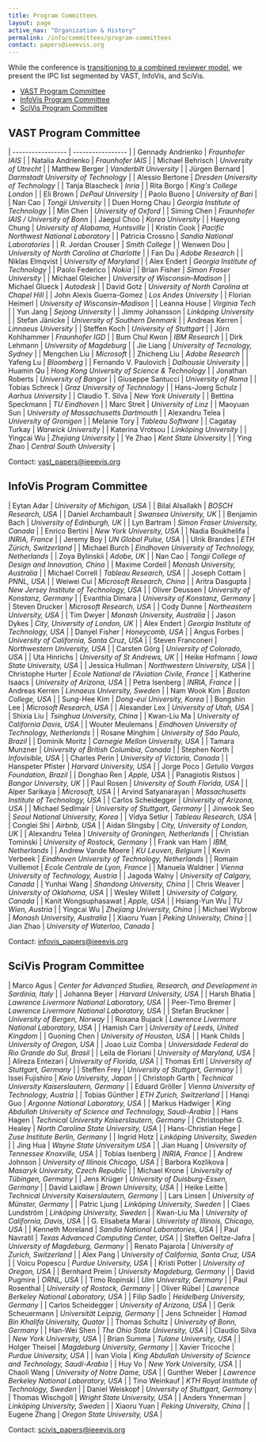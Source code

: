 ```yaml
---
title: Program Committees
layout: page
active_nav: "Organization & History"
permalink: /info/committees/program-committees
contact: papers@ieeevis.org
---
```


While the conference is [transitioning to a combined reviewer model](/governance/restructuring), we present the IPC list segmented by VAST, InfoVis, and SciVis.  

* [VAST Program Committee](#vast-program-committee)
* [InfoVis Program Committee](#infovis-program-committee)
* [SciVis Program Committee](#scivis-program-committee)


## VAST Program Committee

| ----------------- | ----------------- |
| Gennady Andrienko | *Fraunhofer IAIS* |
| Natalia Andrienko | *Fraunhofer IAIS* |
| Michael Behrisch | *University of Utrecht* |
| Matthew Berger | *Vanderbilt University* |
| Jürgen Bernard | *Darmstadt University of Technology* |
| Alessio Bertone | *Dresden University of Technology* |
| Tanja Blascheck | *Inria* |
| Rita Borgo | *King's College London* |
| Eli Brown | *DePaul University* |
| Paolo Buono | *University of Bari* |
| Nan Cao | *Tongji University* |
| Duen Horng Chau | *Georgia Institute of Technology* |
| Min Chen | *University of Oxford* |
| Siming Chen | *Fraunhofer IAIS / University of Bonn* |
| Jaegul Choo |	*Korea University* |
| Haeyong Chung | *University of Alabama, Huntsville* |
| Kristin Cook | *Pacific Northwest National Laboratory* |
| Patricia Crossno | *Sandia National Laboratories* |
| R. Jordan Crouser | *Smith College* |
| Wenwen Dou | *University of North Carolina at Charlotte* |
| Fan Du | *Adobe Research* |
| Niklas Elmqvist | *University of Maryland* |
| Alex Endert | *Georgia Institute of Technology* |
| Paolo Federico | *Nokia* |
| Brian Fisher | *Simon Fraser University* |
| Michael Gleicher | *University of Wisconsin–Madison* |
| Michael Glueck | *Autodesk* |
| David Gotz | *University of North Carolina at Chapel Hill* |
| John Alexis Guerra-Gomez | *Los Andes University* |
| Florian Heimerl | *University of Wisconsin–Madison* |
| Leanna House | *Virginia Tech* |
| Yun Jang | *Sejong University* |
| Jimmy Johansson | *Linköping University* |
| Stefan Jänicke | *University of Southern Denmark* |
| Andreas Kerren | *Linnaeus University* |
| Steffen Koch | *University of Stuttgart* |
| Jörn Kohlhammer | *Fraunhofer IGD* |
| Bum Chul Kwon | *IBM Research* |
| Dirk Lehmann | *University of Magdeburg* |
| Jie Liang | *University of Tecnology, Sydney* |
| Mengchen Liu | *Microsoft* |
| Zhicheng Liu | *Adobe Research* |
| Yafeng Lu | *Bloomberg* |
| Fernando V. Paulovich | *Dalhousie University* |
| Huamin Qu | *Hong Kong University of Science & Technology* |
| Jonathan Roberts | *University of Bangor* |
| Giuseppe Santucci | *University of Roma* |
| Tobias Schreck | *Graz University of Technology* |
| Hans-Joerg Schulz | *Aarhus University* |
| Claudio T. Silva | *New York University* |
| Bettina Speckmann | *TU Eindhoven* |
| Marc Streit | *University of Linz* |
| Maoyuan Sun | *University of Massachusetts Dartmouth* |
| Alexandru Telea | *University of Gronigen* |
| Melanie Tory | *Tableau Software* |
| Cagatay Turkay | *Warwick University* |
| Katerina Vrotsou | *Linköping University* |
| Yingcai Wu | *Zhejiang University* |
| Ye Zhao | *Kent State University* |
| Ying Zhao | *Central South University* |

Contact: vast_papers@ieeevis.org

## InfoVis Program Committee

| Eytan Adar | *University of Michigan, USA* |
| Bilal Alsallakh | *BOSCH Research, USA* |
| Daniel Archambault | *Swansea University, UK* |
| Benjamin Bach | *University of Edinburgh, UK* |
| Lyn Bartram | *Simon Fraser University, Canada* |
| Enrico Bertini | *New York University, USA* |
| Nadia Boukhelifa | *INRIA, France* |
| Jeremy Boy | *UN Global Pulse, USA* |
| Ulrik Brandes | *ETH Zürich, Switzerland* |
| Michael Burch | *Eindhoven University of Technology, Netherlands* |
| Zoya Bylinskii | *Adobe, UK* |
| Nan Cao | *Tongji College of Design and Innovation, China* |
| Maxime Cordeil | *Monash University, Australia* |
| Michael Correll | *Tableau Research, USA* |
| Joseph Cottam | *PNNL, USA* |
| Weiwei Cui | *Microsoft Research, China* |
| Aritra Dasgupta | *New Jersey Institute of Technology, USA* |
| Oliver Deussen | *University of Konstanz, Germany* |
| Evanthia Dimara | *University of Konstanz, Germany* |
| Steven Drucker | *Microsoft Research, USA* |
| Cody Dunne | *Northeastern University, USA* |
| Tim Dwyer | *Monash University, Australia* |
| Jason Dykes | *City, University of London, UK* |
| Alex Endert | *Georgia Institute of Technology, USA* |
| Danyel Fisher | *Honeycomb, USA* |
| Angus Forbes | *University of California, Santa Cruz, USA* |
| Steven Franconeri | *Northwestern University, USA* |
| Carsten Görg | *University of Colorado, USA* |
| Uta Hinrichs | *University of St Andrews, UK* |
| Heike Hofmann | *Iowa State University, USA* |
| Jessica Hullman | *Northwestern University, USA* |
| Christophe Hurter | *Ecole National de l'Aviation Civile, France* |
| Katherine Isaacs | *University of Arizona, USA* |
| Petra Isenberg | *INRIA, France* |
| Andreas Kerren | *Linnaeus University, Sweden* |
| Nam Wook Kim | *Boston College, USA* |
| Sung-Hee Kim | *Dong-eui University, Korea* |
| Bongshin Lee | *Microsoft Research, USA* |
| Alexander Lex | *University of Utah, USA* |
| Shixia Liu | *Tsinghua University, China* |
| Kwan-Liu Ma | *University of California Davis, USA* |
| Wouter Meulemans | *Eindhoven University of Technology, Netherlands* |
| Rosane Minghim | *University of São Paulo, Brazil* |
| Dominik Moritz | *Carnegie Mellon University, USA* |
| Tamara Munzner | *University of British Columbia, Canada* |
| Stephen North | *Infovisible, USA* |
| Charles Perin | *University of Victoria, Canada* |
| Hanspeter Pfister | *Harvard University, USA* |
| Jorge Poco | *Getulio Vargas Foundation, Brazil* |
| Donghao Ren | *Apple, USA* |
| Panagiotis Ristsos | *Bangor University, UK* |
| Paul Rosen | *University of South Florida, USA* |
| Alper Sarikaya | *Microsoft, USA* |
| Arvind Satyanarayan | *Massachusetts Institute of Technology, USA* |
| Carlos Scheidegger | *University of Arizona, USA* |
| Michael Sedlmair | *University of Stuttgart, Germany* |
| Jinwook Seo | *Seoul National University, Korea* |
| Vidya Setlur | *Tableau Research, USA* |
| Conglei Shi | *Airbnb, USA* |
| Aidan Slingsby | *City, University of London, UK* |
| Alexandru Telea | *University of Groningen, Netherlands* |
| Christian Tominski | *University of Rostock, Germany* |
| Frank van Ham | *IBM, Netherlands* |
| Andrew Vande Moere | *KU Leuven, Belgium* |
| Kevin Verbeek | *Eindhoven University of Technology, Netherlands* |
| Romain Vuillemot | *Ecole Centrale de Lyon, France* |
| Manuela Waldner | *Vienna University of Technology, Austria* |
| Jagoda Walny | *University of Calgary, Canada* |
| Yunhai Wang | *Shandong University, China* |
| Chris Weaver | *University of Oklahoma, USA* |
| Wesley Willett | *University of Calgary, Canada* |
| Kanit Wongsuphasawat | *Apple, USA* |
| Hsiang-Yun Wu | *TU Wien, Austria* |
| Yingcai Wu | *Zhejiang University, China* |
| Michael Wybrow | *Monash University, Australia* |
| Xiaoru Yuan | *Peking University, China* |
| Jian Zhao | *University of Waterloo, Canada* |

Contact: infovis_papers@ieeevis.org

## SciVis Program Committee

| Marco Agus | *Center for Advanced Studies, Research, and Development in Sardinia, Italy* |
| Johanna Beyer | *Harvard University, USA* |
| Harsh Bhatia | *Lawrence Livermore National Laboratory, USA* |
| Peer-Timo Bremer | *Lawrence Livermore National Laboratory, USA* |
| Stefan Bruckner | *University of Bergen, Norway* |
| Roxana Bujack | *Lawrence Livermore National Laboratory, USA* |
| Hamish Carr | *University of Leeds, United Kingdom* |
| Guoning Chen | *University of Houston, USA* |
| Hank Childs | *University of Oregon, USA* |
| Joao Luiz Comba | *Universidade Federal do Rio Grande do Sul, Brasil* |
| Leila de Floriani | *University of Maryland, USA* |
| Alireza Entezari | *University of Florida, USA* |
| Thomas Ertl | *University of Stuttgart, Germany* |
| Steffen Frey | *University of Stuttgart, Germany* |
| Issei Fujishiro | *Keio University, Japan* |
| Christoph Garth | *Technical University Kaiserslautern, Germany* |
| Eduard Gröller | *Vienna University of Technology, Austria* |
| Tobias Günther | *ETH Zurich, Switzerland* |
| Hanqi Guo | *Argonne National Laboratory, USA* |
| Markus Hadwiger | *King Abdullah University of Science and Technology, Saudi-Arabia* |
| Hans Hagen | *Technical University Kaiserslautern, Germany* |
| Christopher G. Healey | *North Carolina State University, USA* |
| Hans-Christian Hege | *Zuse Institute Berlin, Germany* |
| Ingrid Hotz | *Linköping University, Sweden* |
| Jing Hua | *Wayne State Universitym USA* |
| Jian Huang | *University of Tennessee Knoxville, USA* |
| Tobias Isenberg | *INRIA, France* |
| Andrew Johnson | *University of Illinois Chicago, USA* |
| Barbora Kozlikova | *Masaryk University, Czech Republic* |
| Michael Krone | *University of Tübingen, Germany* |
| Jens Krüger | *University of Duisburg-Essen, Germany* |
| David Laidlaw | *Brown University, USA* |
| Heike Leitte | *Technical University Kaiserslautern, Germany* |
| Lars Linsen | *University of Münster, Germany* |
| Patric Ljung | *Linköping University, Sweden* |
| Claes Lundström | *Linköping University, Sweden* |
| Kwan-Liu Ma | *University of California, Davis, USA* |
| G. Elisabeta Marai | *Univeristy of Illinois, Chicago, USA* |
| Kenneth Moreland | *Sandia National Laboratories, USA* |
| Paul Navratil | *Texas Advanced Computing Center, USA* |
| Steffen Oeltze-Jafra | *University of Magdeburg, Germany* |
| Renato Pajarola | *University of Zurich, Switzerland* |
| Alex Pang | *University of California, Santa Cruz, USA* |
| Voicu Popescu | *Purdue University, USA* |
| Kristi Potter | *University of Oregon, USA* |
| Bernhard Preim | *University Magdeburg, Germany* |
| David Pugmire | *ORNL, USA* |
| Timo Ropinski | *Ulm University, Germany* |
| Paul Rosenthal | *University of Rostock, Germany* |
| Oliver Rübel | *Lawrence Berkeley National Laboratory, USA* |
| Filip Sadlo | *Heidelberg University, Germany* |
| Carlos Scheidegger | *University of Arizona, USA* |
| Gerik Scheuermann | *Universität Leipzig, Germany* |
| Jens Schneider | *Hamad Bin Khalifa University, Quatar* |
| Thomas Schultz | *University of Bonn, Germany* |
| Han-Wei Shen | *The Ohio State University, USA* |
| Claudio Silva | *New York University, USA* |
| Brian Summa | *Tulane University, USA* |
| Holger Theisel | *Magdeburg University, Germany* |
| Xavier Tricoche | *Purdue University, USA* |
| Ivan Viola | *King Abdullah University of Science and Technology, Saudi-Arabia* |
| Huy Vo | *New York University, USA* |
| Chaoli Wang | *University of Notre Dame, USA* |
| Gunther Weber | *Lawrence Berkeley National Laboratory, USA* |
| Tino Weinkauf | *KTH Royal Institute of Technology, Sweden* |
| Daniel Weiskopf | *University of Stuttgart, Germany* |
| Thomas Wischgoll | *Wright State University, USA* |
| Anders Ynnerman | *Linköping University, Sweden* |
| Xiaoru Yuan | *Peking University, China* |
| Eugene Zhang | *Oregon State University, USA* |

Contact: scivis_papers@ieeevis.org
